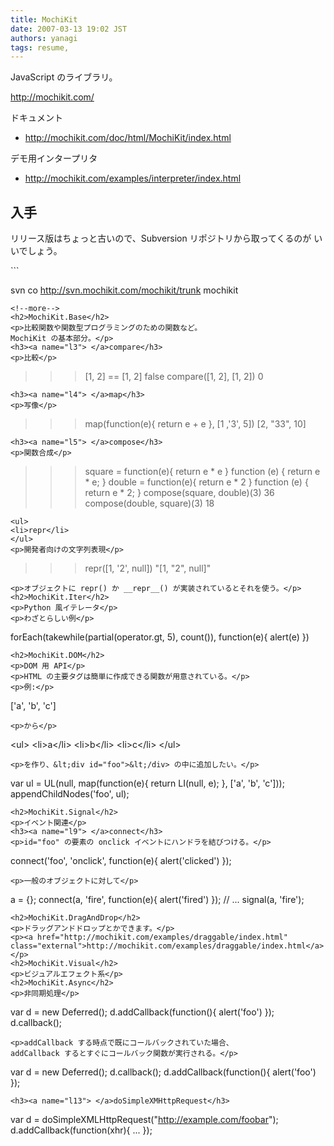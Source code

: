 ```yaml
---
title: MochiKit
date: 2007-03-13 19:02 JST
authors: yanagi
tags: resume, 
---
```

<p>JavaScript のライブラリ。</p>
<p><a href="http://mochikit.com/" class="external">http://mochikit.com/</a></p>
<p>ドキュメント</p>
<ul>
<li><a href="http://mochikit.com/doc/html/MochiKit/index.html" class="external">http://mochikit.com/doc/html/MochiKit/index.html</a></li>
</ul>
<p>デモ用インタープリタ</p>
<ul>
<li><a href="http://mochikit.com/examples/interpreter/index.html" class="external">http://mochikit.com/examples/interpreter/index.html</a></li>
</ul>
<h2>入手</h2>
<p>リリース版はちょっと古いので、Subversion リポジトリから取ってくるのが
いいでしょう。</p>
```

svn co http://svn.mochikit.com/mochikit/trunk mochikit

```
<!--more-->
<h2>MochiKit.Base</h2>
<p>比較関数や関数型プログラミングのための関数など。
MochiKit の基本部分。</p>
<h3><a name="l3"> </a>compare</h3>
<p>比較</p>
```

>>> [1, 2] == [1, 2]
false
>>> compare([1, 2], [1, 2])
0

```
<h3><a name="l4"> </a>map</h3>
<p>写像</p>
```

>>> map(function(e){ return e + e }, [1 ,'3', 5])
[2, "33", 10]

```
<h3><a name="l5"> </a>compose</h3>
<p>関数合成</p>
```

>>> square = function(e){ return e * e }
function (e) { return e * e; }
>>> double = function(e){ return e * 2 }
function (e) { return e * 2; }
>>> compose(square, double)(3)
36
>>> compose(double, square)(3)
18

```
<ul>
<li>repr</li>
</ul>
<p>開発者向けの文字列表現</p>
```

>>> repr([1, '2', null])
"[1, \"2\", null]"

```
<p>オブジェクトに repr() か __repr__() が実装されているとそれを使う。</p>
<h2>MochiKit.Iter</h2>
<p>Python 風イテレータ</p>
<p>わざとらしい例</p>
```

forEach(takewhile(partial(operator.gt, 5), count()), function(e){ alert(e) })

```
<h2>MochiKit.DOM</h2>
<p>DOM 用 API</p>
<p>HTML の主要タグは簡単に作成できる関数が用意されている。</p>
<p>例:</p>
```

['a', 'b', 'c']

```
<p>から</p>
```

&lt;ul>
  &lt;li>a&lt;/li>
  &lt;li>b&lt;/li>
  &lt;li>c&lt;/li>
&lt;/ul>

```
<p>を作り、&lt;div id="foo">&lt;/div> の中に追加したい。</p>
```

var ul = UL(null, map(function(e){ return LI(null, e); }, ['a', 'b', 'c']));
appendChildNodes('foo', ul);

```
<h2>MochiKit.Signal</h2>
<p>イベント関連</p>
<h3><a name="l9"> </a>connect</h3>
<p>id="foo" の要素の onclick イベントにハンドラを結びつける。</p>
```

connect('foo', 'onclick', function(e){ alert('clicked') });

```
<p>一般のオブジェクトに対して</p>
```

a = {};
connect(a, 'fire', function(e){ alert('fired') });
// ...
signal(a, 'fire');

```
<h2>MochiKit.DragAndDrop</h2>
<p>ドラッグアンドドロップとかできます。</p>
<p><a href="http://mochikit.com/examples/draggable/index.html" class="external">http://mochikit.com/examples/draggable/index.html</a></p>
<h2>MochiKit.Visual</h2>
<p>ビジュアルエフェクト系</p>
<h2>MochiKit.Async</h2>
<p>非同期処理</p>
```

var d = new Deferred();
d.addCallback(function(){ alert('foo') });
d.callback();

```
<p>addCallback する時点で既にコールバックされていた場合、
addCallback するとすぐにコールバック関数が実行される。</p>
```

var d = new Deferred();
d.callback();
d.addCallback(function(){ alert('foo') });

```
<h3><a name="l13"> </a>doSimpleXMHttpRequest</h3>
```

var d = doSimpleXMLHttpRequest("http://example.com/foobar");
d.addCallback(function(xhr){ ... });

```
